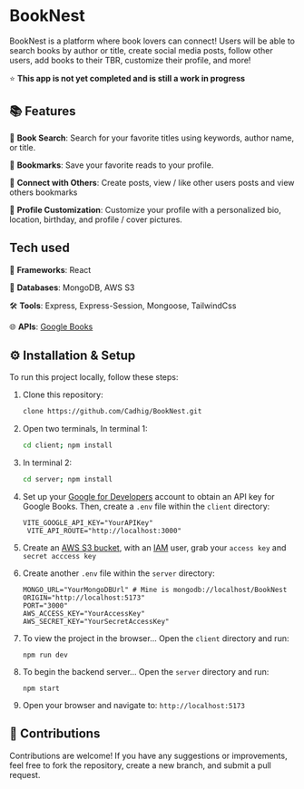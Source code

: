 # BookNest
BookNest is a platform where book lovers can connect! Users will be able to search books by author or title, create social media posts, follow other users, add books to their TBR, customize their profile, and more!

⭐ **This app is not yet completed and is still a work in progress**

## 📚 Features
📖 **Book Search**: Search for your favorite titles using keywords, author name, or title.

📖 **Bookmarks**: Save your favorite reads to your profile. 

📖 **Connect with Others**: Create posts, view / like other users posts and view others bookmarks

📖 **Profile Customization**: Customize your profile with a personalized bio, location, birthday, and profile / cover pictures.

## Tech used
📐 **Frameworks**: React

💾 **Databases**: MongoDB, AWS S3 

🛠 **Tools**: Express, Express-Session, Mongoose, TailwindCss

🌐 **APIs**: <a href="https://developers.google.com/books">Google Books</a>

## ⚙️ Installation & Setup

To run this project locally, follow these steps:

1. Clone this repository:

   ```bash
   clone https://github.com/Cadhig/BookNest.git
   ```

2. Open two terminals, In terminal 1:

   ```bash
   cd client; npm install
   ```

3. In terminal 2:

   ```bash
   cd server; npm install
   ```

4. Set up your <a href="https://developers.google.com/books">Google for Developers</a> account to obtain an API key for Google Books. Then, create a `.env` file within the `client` directory:

   ```
   VITE_GOOGLE_API_KEY="YourAPIKey"
    VITE_API_ROUTE="http://localhost:3000"
   ```
5. Create an <a href="https://docs.aws.amazon.com/AmazonS3/latest/userguide/creating-bucket.html">AWS S3 bucket</a>, with an <a href="https://aws.amazon.com/iam/">IAM</a> user, grab your `access key` and `secret acccess key`

6. Create another `.env` file within the `server` directory:
   ```
   MONGO_URL="YourMongoDBUrl" # Mine is mongodb://localhost/BookNest
   ORIGIN="http://localhost:5173"
   PORT="3000"
   AWS_ACCESS_KEY="YourAccessKey"
   AWS_SECRET_KEY="YourSecretAccessKey"
   ```

7. To view the project in the browser... Open the `client` directory and run:
   ```
   npm run dev
   ```

8. To begin the backend server... Open the `server` directory and run:
   ```
   npm start
   ```

9. Open your browser and navigate to: `http://localhost:5173`

## 🤝 Contributions

Contributions are welcome! If you have any suggestions or improvements, feel free to fork the repository, create a new branch, and submit a pull request.
